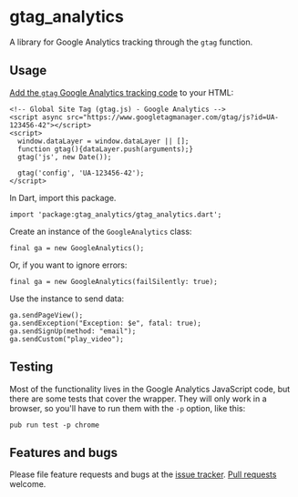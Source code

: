 # gtag_analytics

A library for Google Analytics tracking through the `gtag` function.

## Usage

[Add the `gtag` Google Analytics tracking code][gtag] to your HTML:

    <!-- Global Site Tag (gtag.js) - Google Analytics -->
    <script async src="https://www.googletagmanager.com/gtag/js?id=UA-123456-42"></script>
    <script>
      window.dataLayer = window.dataLayer || [];
      function gtag(){dataLayer.push(arguments);}
      gtag('js', new Date());
  
      gtag('config', 'UA-123456-42');
    </script>

In Dart, import this package.

    import 'package:gtag_analytics/gtag_analytics.dart';
    
Create an instance of the `GoogleAnalytics` class:
    
    final ga = new GoogleAnalytics();
    
Or, if you want to ignore errors:

    final ga = new GoogleAnalytics(failSilently: true);

Use the instance to send data:

    ga.sendPageView();
    ga.sendException("Exception: $e", fatal: true);
    ga.sendSignUp(method: "email");
    ga.sendCustom("play_video");

[gtag]: https://support.google.com/analytics/answer/7476135

## Testing

Most of the functionality lives in the Google Analytics JavaScript code,
but there are some tests that cover the wrapper. They will only work
in a browser, so you'll have to run them with the `-p` option, like
this:

    pub run test -p chrome

## Features and bugs

Please file feature requests and bugs at the [issue tracker][tracker].
[Pull requests][pr] welcome.

[tracker]: https://github.com/filiph/gtag_analytics/issues
[pr]: https://github.com/filiph/gtag_analytics/pulls
